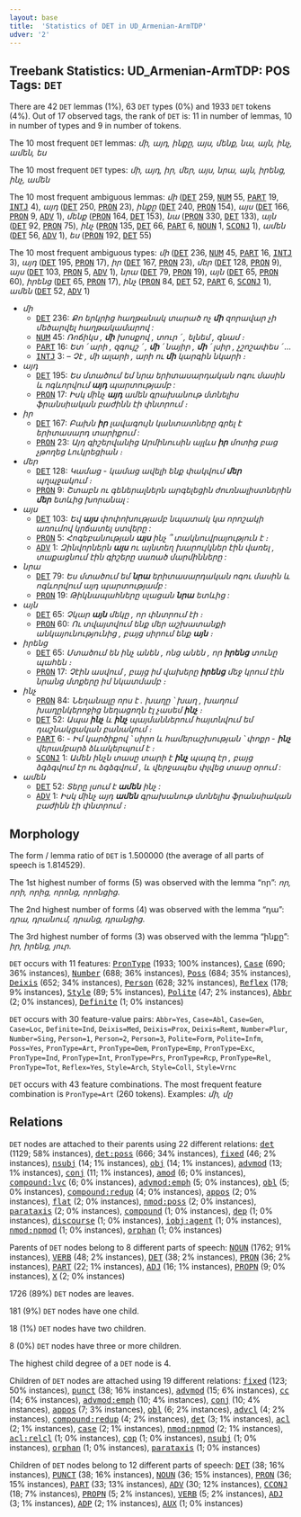 ```yaml
---
layout: base
title:  'Statistics of DET in UD_Armenian-ArmTDP'
udver: '2'
---
```


## Treebank Statistics: UD_Armenian-ArmTDP: POS Tags: `DET`

There are 42 `DET` lemmas (1%), 63 `DET` types (0%) and 1933 `DET` tokens (4%).
Out of 17 observed tags, the rank of `DET` is: 11 in number of lemmas, 10 in number of types and 9 in number of tokens.

The 10 most frequent `DET` lemmas: <em>մի, այդ, ինքը, այս, մենք, նա, այն, ինչ, ամեն, ես</em>

The 10 most frequent `DET` types:  <em>մի, այդ, իր, մեր, այս, նրա, այն, իրենց, ինչ, ամեն</em>

The 10 most frequent ambiguous lemmas: <em>մի</em> (<tt><a href="hy_armtdp-pos-DET.html">DET</a></tt> 259, <tt><a href="hy_armtdp-pos-NUM.html">NUM</a></tt> 55, <tt><a href="hy_armtdp-pos-PART.html">PART</a></tt> 19, <tt><a href="hy_armtdp-pos-INTJ.html">INTJ</a></tt> 4), <em>այդ</em> (<tt><a href="hy_armtdp-pos-DET.html">DET</a></tt> 250, <tt><a href="hy_armtdp-pos-PRON.html">PRON</a></tt> 23), <em>ինքը</em> (<tt><a href="hy_armtdp-pos-DET.html">DET</a></tt> 240, <tt><a href="hy_armtdp-pos-PRON.html">PRON</a></tt> 154), <em>այս</em> (<tt><a href="hy_armtdp-pos-DET.html">DET</a></tt> 166, <tt><a href="hy_armtdp-pos-PRON.html">PRON</a></tt> 9, <tt><a href="hy_armtdp-pos-ADV.html">ADV</a></tt> 1), <em>մենք</em> (<tt><a href="hy_armtdp-pos-PRON.html">PRON</a></tt> 164, <tt><a href="hy_armtdp-pos-DET.html">DET</a></tt> 153), <em>նա</em> (<tt><a href="hy_armtdp-pos-PRON.html">PRON</a></tt> 330, <tt><a href="hy_armtdp-pos-DET.html">DET</a></tt> 133), <em>այն</em> (<tt><a href="hy_armtdp-pos-DET.html">DET</a></tt> 92, <tt><a href="hy_armtdp-pos-PRON.html">PRON</a></tt> 75), <em>ինչ</em> (<tt><a href="hy_armtdp-pos-PRON.html">PRON</a></tt> 135, <tt><a href="hy_armtdp-pos-DET.html">DET</a></tt> 66, <tt><a href="hy_armtdp-pos-PART.html">PART</a></tt> 6, <tt><a href="hy_armtdp-pos-NOUN.html">NOUN</a></tt> 1, <tt><a href="hy_armtdp-pos-SCONJ.html">SCONJ</a></tt> 1), <em>ամեն</em> (<tt><a href="hy_armtdp-pos-DET.html">DET</a></tt> 56, <tt><a href="hy_armtdp-pos-ADV.html">ADV</a></tt> 1), <em>ես</em> (<tt><a href="hy_armtdp-pos-PRON.html">PRON</a></tt> 192, <tt><a href="hy_armtdp-pos-DET.html">DET</a></tt> 55)

The 10 most frequent ambiguous types:  <em>մի</em> (<tt><a href="hy_armtdp-pos-DET.html">DET</a></tt> 236, <tt><a href="hy_armtdp-pos-NUM.html">NUM</a></tt> 45, <tt><a href="hy_armtdp-pos-PART.html">PART</a></tt> 16, <tt><a href="hy_armtdp-pos-INTJ.html">INTJ</a></tt> 3), <em>այդ</em> (<tt><a href="hy_armtdp-pos-DET.html">DET</a></tt> 195, <tt><a href="hy_armtdp-pos-PRON.html">PRON</a></tt> 17), <em>իր</em> (<tt><a href="hy_armtdp-pos-DET.html">DET</a></tt> 167, <tt><a href="hy_armtdp-pos-PRON.html">PRON</a></tt> 23), <em>մեր</em> (<tt><a href="hy_armtdp-pos-DET.html">DET</a></tt> 128, <tt><a href="hy_armtdp-pos-PRON.html">PRON</a></tt> 9), <em>այս</em> (<tt><a href="hy_armtdp-pos-DET.html">DET</a></tt> 103, <tt><a href="hy_armtdp-pos-PRON.html">PRON</a></tt> 5, <tt><a href="hy_armtdp-pos-ADV.html">ADV</a></tt> 1), <em>նրա</em> (<tt><a href="hy_armtdp-pos-DET.html">DET</a></tt> 79, <tt><a href="hy_armtdp-pos-PRON.html">PRON</a></tt> 19), <em>այն</em> (<tt><a href="hy_armtdp-pos-DET.html">DET</a></tt> 65, <tt><a href="hy_armtdp-pos-PRON.html">PRON</a></tt> 60), <em>իրենց</em> (<tt><a href="hy_armtdp-pos-DET.html">DET</a></tt> 65, <tt><a href="hy_armtdp-pos-PRON.html">PRON</a></tt> 17), <em>ինչ</em> (<tt><a href="hy_armtdp-pos-PRON.html">PRON</a></tt> 84, <tt><a href="hy_armtdp-pos-DET.html">DET</a></tt> 52, <tt><a href="hy_armtdp-pos-PART.html">PART</a></tt> 6, <tt><a href="hy_armtdp-pos-SCONJ.html">SCONJ</a></tt> 1), <em>ամեն</em> (<tt><a href="hy_armtdp-pos-DET.html">DET</a></tt> 52, <tt><a href="hy_armtdp-pos-ADV.html">ADV</a></tt> 1)


* <em>մի</em>
  * <tt><a href="hy_armtdp-pos-DET.html">DET</a></tt> 236: <em>Քո երկրից հաղթանակ տարած ոչ <b>մի</b> զորավար չի մեծարվել հաղթակամարով :</em>
  * <tt><a href="hy_armtdp-pos-NUM.html">NUM</a></tt> 45: <em>Ռոճիկս , <b>մի</b> խոսքով , տուր ՛ , ելնեմ , գնամ ։</em>
  * <tt><a href="hy_armtdp-pos-PART.html">PART</a></tt> 16: <em>Ետ ՛ արի , զգույշ ՛ , <b>մի</b> ՛ նայիր , <b>մի</b> ՛ լսիր , չշոշափես ՛ ...</em>
  * <tt><a href="hy_armtdp-pos-INTJ.html">INTJ</a></tt> 3: <em>– Չէ , մի ալարի , արի ու <b>մի</b> կարգին նկարի ։</em>
* <em>այդ</em>
  * <tt><a href="hy_armtdp-pos-DET.html">DET</a></tt> 195: <em>Ես մտածում եմ նրա երիտասարդական ոգու մասին և ոգևորվում <b>այդ</b> պարտությամբ :</em>
  * <tt><a href="hy_armtdp-pos-PRON.html">PRON</a></tt> 17: <em>Իսկ մինչ <b>այդ</b> ամեն գրախանութ մտնելիս ֆրանսիական բաժինն էի փնտրում ։</em>
* <em>իր</em>
  * <tt><a href="hy_armtdp-pos-DET.html">DET</a></tt> 167: <em>Բախն <b>իր</b> լավագույն կանտատները գրել է երիտասարդ տարիքում :</em>
  * <tt><a href="hy_armtdp-pos-PRON.html">PRON</a></tt> 23: <em>Այդ գիշերվանից Արմինուսին այլևս <b>իր</b> մոտից բաց չթողեց Լուկրեցիան ։</em>
* <em>մեր</em>
  * <tt><a href="hy_armtdp-pos-DET.html">DET</a></tt> 128: <em>Կամաց - կամաց ավելի ենք փակվում <b>մեր</b> պղպջակում ։</em>
  * <tt><a href="hy_armtdp-pos-PRON.html">PRON</a></tt> 9: <em>Շտաբն ու գեներալներն արգելեցին ժուռնալիստներին <b>մեր</b> ետևից խորանալ :</em>
* <em>այս</em>
  * <tt><a href="hy_armtdp-pos-DET.html">DET</a></tt> 103: <em>Եվ <b>այս</b> փոփոխությամբ նպատակ կա որոշակի առումով կրճատել ստվերը :</em>
  * <tt><a href="hy_armtdp-pos-PRON.html">PRON</a></tt> 5: <em>Հոգեբանության <b>այս</b> ինչ ՞ տակնուվրայություն է ։</em>
  * <tt><a href="hy_armtdp-pos-ADV.html">ADV</a></tt> 1: <em>Զինվորներն <b>այս</b> ու այնտեղ խարույկներ էին վառել , տաքացնում էին գիշերը սառած մարմինները :</em>
* <em>նրա</em>
  * <tt><a href="hy_armtdp-pos-DET.html">DET</a></tt> 79: <em>Ես մտածում եմ <b>նրա</b> երիտասարդական ոգու մասին և ոգևորվում այդ պարտությամբ :</em>
  * <tt><a href="hy_armtdp-pos-PRON.html">PRON</a></tt> 19: <em>Թիկնապահները սլացան <b>նրա</b> ետևից :</em>
* <em>այն</em>
  * <tt><a href="hy_armtdp-pos-DET.html">DET</a></tt> 65: <em>Չկար <b>այն</b> մեկը , որ փնտրում էի ։</em>
  * <tt><a href="hy_armtdp-pos-PRON.html">PRON</a></tt> 60: <em>Ու տվայտվում ենք մեր աշխատանքի անկայունությունից , բայց սիրում ենք <b>այն</b> ։</em>
* <em>իրենց</em>
  * <tt><a href="hy_armtdp-pos-DET.html">DET</a></tt> 65: <em>Մտածում են ինչ անեն , ոնց անեն , որ <b>իրենց</b> տունը պահեն ։</em>
  * <tt><a href="hy_armtdp-pos-PRON.html">PRON</a></tt> 17: <em>Չէին ասվում , բայց իմ վախերը <b>իրենց</b> մեջ կրում էին նրանց մտքերը իմ նկատմամբ ։</em>
* <em>ինչ</em>
  * <tt><a href="hy_armtdp-pos-PRON.html">PRON</a></tt> 84: <em>Նեղանալը որս է . խաղը ՝ խաղ , խաղում խաղընկերոջից նեղացողն էլ չասեմ <b>ինչ</b> ։</em>
  * <tt><a href="hy_armtdp-pos-DET.html">DET</a></tt> 52: <em>Ապա <b>ինչ</b> և <b>ինչ</b> պայմաններում հայտնվում եմ դաշնակցական բանակում ։</em>
  * <tt><a href="hy_armtdp-pos-PART.html">PART</a></tt> 6: <em>- Իմ կարծիքով ՝ սիրո և համերաշխության ՝ փոքր - <b>ինչ</b> վերամբարձ ձևակերպում է ։</em>
  * <tt><a href="hy_armtdp-pos-SCONJ.html">SCONJ</a></tt> 1: <em>Ամեն ինչն տասը տարի է <b>ինչ</b> պարզ էր , բայց ձգձգվում էր ու ձգձգվում , և վերջապես փլվեց տասը օրում :</em>
* <em>ամեն</em>
  * <tt><a href="hy_armtdp-pos-DET.html">DET</a></tt> 52: <em>Տերը լսում է <b>ամեն</b> ինչ :</em>
  * <tt><a href="hy_armtdp-pos-ADV.html">ADV</a></tt> 1: <em>Իսկ մինչ այդ <b>ամեն</b> գրախանութ մտնելիս ֆրանսիական բաժինն էի փնտրում ։</em>

## Morphology

The form / lemma ratio of `DET` is 1.500000 (the average of all parts of speech is 1.814529).

The 1st highest number of forms (5) was observed with the lemma “որ”: <em>որ, որի, որից, որոնց, որոնցից</em>.

The 2nd highest number of forms (4) was observed with the lemma “դա”: <em>դրա, դրանում, դրանց, դրանցից</em>.

The 3rd highest number of forms (3) was observed with the lemma “ինքը”: <em>իր, իրենց, յուր</em>.

`DET` occurs with 11 features: <tt><a href="hy_armtdp-feat-PronType.html">PronType</a></tt> (1933; 100% instances), <tt><a href="hy_armtdp-feat-Case.html">Case</a></tt> (690; 36% instances), <tt><a href="hy_armtdp-feat-Number.html">Number</a></tt> (688; 36% instances), <tt><a href="hy_armtdp-feat-Poss.html">Poss</a></tt> (684; 35% instances), <tt><a href="hy_armtdp-feat-Deixis.html">Deixis</a></tt> (652; 34% instances), <tt><a href="hy_armtdp-feat-Person.html">Person</a></tt> (628; 32% instances), <tt><a href="hy_armtdp-feat-Reflex.html">Reflex</a></tt> (178; 9% instances), <tt><a href="hy_armtdp-feat-Style.html">Style</a></tt> (89; 5% instances), <tt><a href="hy_armtdp-feat-Polite.html">Polite</a></tt> (47; 2% instances), <tt><a href="hy_armtdp-feat-Abbr.html">Abbr</a></tt> (2; 0% instances), <tt><a href="hy_armtdp-feat-Definite.html">Definite</a></tt> (1; 0% instances)

`DET` occurs with 30 feature-value pairs: `Abbr=Yes`, `Case=Abl`, `Case=Gen`, `Case=Loc`, `Definite=Ind`, `Deixis=Med`, `Deixis=Prox`, `Deixis=Remt`, `Number=Plur`, `Number=Sing`, `Person=1`, `Person=2`, `Person=3`, `Polite=Form`, `Polite=Infm`, `Poss=Yes`, `PronType=Art`, `PronType=Dem`, `PronType=Emp`, `PronType=Exc`, `PronType=Ind`, `PronType=Int`, `PronType=Prs`, `PronType=Rcp`, `PronType=Rel`, `PronType=Tot`, `Reflex=Yes`, `Style=Arch`, `Style=Coll`, `Style=Vrnc`

`DET` occurs with 43 feature combinations.
The most frequent feature combination is `PronType=Art` (260 tokens).
Examples: <em>մի, մը</em>


## Relations

`DET` nodes are attached to their parents using 22 different relations: <tt><a href="hy_armtdp-dep-det.html">det</a></tt> (1129; 58% instances), <tt><a href="hy_armtdp-dep-det-poss.html">det:poss</a></tt> (666; 34% instances), <tt><a href="hy_armtdp-dep-fixed.html">fixed</a></tt> (46; 2% instances), <tt><a href="hy_armtdp-dep-nsubj.html">nsubj</a></tt> (14; 1% instances), <tt><a href="hy_armtdp-dep-obj.html">obj</a></tt> (14; 1% instances), <tt><a href="hy_armtdp-dep-advmod.html">advmod</a></tt> (13; 1% instances), <tt><a href="hy_armtdp-dep-conj.html">conj</a></tt> (11; 1% instances), <tt><a href="hy_armtdp-dep-amod.html">amod</a></tt> (6; 0% instances), <tt><a href="hy_armtdp-dep-compound-lvc.html">compound:lvc</a></tt> (6; 0% instances), <tt><a href="hy_armtdp-dep-advmod-emph.html">advmod:emph</a></tt> (5; 0% instances), <tt><a href="hy_armtdp-dep-obl.html">obl</a></tt> (5; 0% instances), <tt><a href="hy_armtdp-dep-compound-redup.html">compound:redup</a></tt> (4; 0% instances), <tt><a href="hy_armtdp-dep-appos.html">appos</a></tt> (2; 0% instances), <tt><a href="hy_armtdp-dep-flat.html">flat</a></tt> (2; 0% instances), <tt><a href="hy_armtdp-dep-nmod-poss.html">nmod:poss</a></tt> (2; 0% instances), <tt><a href="hy_armtdp-dep-parataxis.html">parataxis</a></tt> (2; 0% instances), <tt><a href="hy_armtdp-dep-compound.html">compound</a></tt> (1; 0% instances), <tt><a href="hy_armtdp-dep-dep.html">dep</a></tt> (1; 0% instances), <tt><a href="hy_armtdp-dep-discourse.html">discourse</a></tt> (1; 0% instances), <tt><a href="hy_armtdp-dep-iobj-agent.html">iobj:agent</a></tt> (1; 0% instances), <tt><a href="hy_armtdp-dep-nmod-npmod.html">nmod:npmod</a></tt> (1; 0% instances), <tt><a href="hy_armtdp-dep-orphan.html">orphan</a></tt> (1; 0% instances)

Parents of `DET` nodes belong to 8 different parts of speech: <tt><a href="hy_armtdp-pos-NOUN.html">NOUN</a></tt> (1762; 91% instances), <tt><a href="hy_armtdp-pos-VERB.html">VERB</a></tt> (48; 2% instances), <tt><a href="hy_armtdp-pos-DET.html">DET</a></tt> (38; 2% instances), <tt><a href="hy_armtdp-pos-PRON.html">PRON</a></tt> (36; 2% instances), <tt><a href="hy_armtdp-pos-PART.html">PART</a></tt> (22; 1% instances), <tt><a href="hy_armtdp-pos-ADJ.html">ADJ</a></tt> (16; 1% instances), <tt><a href="hy_armtdp-pos-PROPN.html">PROPN</a></tt> (9; 0% instances), <tt><a href="hy_armtdp-pos-X.html">X</a></tt> (2; 0% instances)

1726 (89%) `DET` nodes are leaves.

181 (9%) `DET` nodes have one child.

18 (1%) `DET` nodes have two children.

8 (0%) `DET` nodes have three or more children.

The highest child degree of a `DET` node is 4.

Children of `DET` nodes are attached using 19 different relations: <tt><a href="hy_armtdp-dep-fixed.html">fixed</a></tt> (123; 50% instances), <tt><a href="hy_armtdp-dep-punct.html">punct</a></tt> (38; 16% instances), <tt><a href="hy_armtdp-dep-advmod.html">advmod</a></tt> (15; 6% instances), <tt><a href="hy_armtdp-dep-cc.html">cc</a></tt> (14; 6% instances), <tt><a href="hy_armtdp-dep-advmod-emph.html">advmod:emph</a></tt> (10; 4% instances), <tt><a href="hy_armtdp-dep-conj.html">conj</a></tt> (10; 4% instances), <tt><a href="hy_armtdp-dep-appos.html">appos</a></tt> (7; 3% instances), <tt><a href="hy_armtdp-dep-obl.html">obl</a></tt> (6; 2% instances), <tt><a href="hy_armtdp-dep-advcl.html">advcl</a></tt> (4; 2% instances), <tt><a href="hy_armtdp-dep-compound-redup.html">compound:redup</a></tt> (4; 2% instances), <tt><a href="hy_armtdp-dep-det.html">det</a></tt> (3; 1% instances), <tt><a href="hy_armtdp-dep-acl.html">acl</a></tt> (2; 1% instances), <tt><a href="hy_armtdp-dep-case.html">case</a></tt> (2; 1% instances), <tt><a href="hy_armtdp-dep-nmod-npmod.html">nmod:npmod</a></tt> (2; 1% instances), <tt><a href="hy_armtdp-dep-acl-relcl.html">acl:relcl</a></tt> (1; 0% instances), <tt><a href="hy_armtdp-dep-cop.html">cop</a></tt> (1; 0% instances), <tt><a href="hy_armtdp-dep-nsubj.html">nsubj</a></tt> (1; 0% instances), <tt><a href="hy_armtdp-dep-orphan.html">orphan</a></tt> (1; 0% instances), <tt><a href="hy_armtdp-dep-parataxis.html">parataxis</a></tt> (1; 0% instances)

Children of `DET` nodes belong to 12 different parts of speech: <tt><a href="hy_armtdp-pos-DET.html">DET</a></tt> (38; 16% instances), <tt><a href="hy_armtdp-pos-PUNCT.html">PUNCT</a></tt> (38; 16% instances), <tt><a href="hy_armtdp-pos-NOUN.html">NOUN</a></tt> (36; 15% instances), <tt><a href="hy_armtdp-pos-PRON.html">PRON</a></tt> (36; 15% instances), <tt><a href="hy_armtdp-pos-PART.html">PART</a></tt> (33; 13% instances), <tt><a href="hy_armtdp-pos-ADV.html">ADV</a></tt> (30; 12% instances), <tt><a href="hy_armtdp-pos-CCONJ.html">CCONJ</a></tt> (18; 7% instances), <tt><a href="hy_armtdp-pos-PROPN.html">PROPN</a></tt> (5; 2% instances), <tt><a href="hy_armtdp-pos-VERB.html">VERB</a></tt> (5; 2% instances), <tt><a href="hy_armtdp-pos-ADJ.html">ADJ</a></tt> (3; 1% instances), <tt><a href="hy_armtdp-pos-ADP.html">ADP</a></tt> (2; 1% instances), <tt><a href="hy_armtdp-pos-AUX.html">AUX</a></tt> (1; 0% instances)

